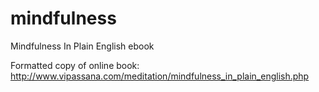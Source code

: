# mindfulness
Mindfulness In Plain English ebook

Formatted copy of online book:
http://www.vipassana.com/meditation/mindfulness_in_plain_english.php
